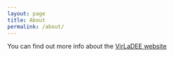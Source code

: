 ```yaml
---
layout: page
title: About
permalink: /about/
---
```


You can find out more info about the [VirLaDEE website](https://www.sdu.dk/en/forskning/technologyentrepreneurshipandinnovation/researchprojects/virladee)